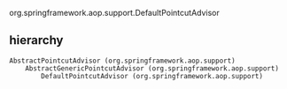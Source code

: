 org.springframework.aop.support.DefaultPointcutAdvisor

## hierarchy
```
AbstractPointcutAdvisor (org.springframework.aop.support)
    AbstractGenericPointcutAdvisor (org.springframework.aop.support)
        DefaultPointcutAdvisor (org.springframework.aop.support)
```